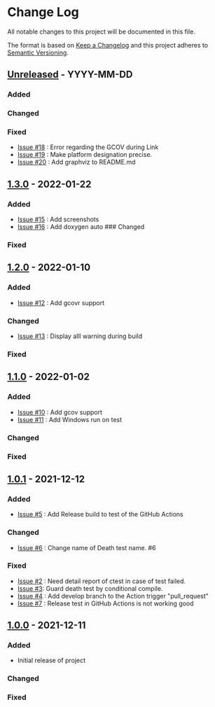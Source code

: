 # Change Log
All notable changes to this project will be documented in this file.

The format is based on [Keep a Changelog](http://keepachangelog.com/)
and this project adheres to [Semantic Versioning](http://semver.org/).

## [Unreleased] - YYYY-MM-DD
### Added
### Changed
### Fixed
- [Issue #18](https://github.com/suikan4github/template_library/issues/18) :  Error regarding the GCOV during Link 
- [Issue #19](https://github.com/suikan4github/template_library/issues/19) :   Make platform designation precise. 
- [Issue #20](https://github.com/suikan4github/template_library/issues/20) :  Add graphviz to README.md

## [1.3.0] - 2022-01-22
### Added
- [Issue #15](https://github.com/suikan4github/template_library/issues/15) : Add screenshots
- [Issue #16](https://github.com/suikan4github/template_library/issues/16) : Add doxygen auto ### Changed
### Fixed

## [1.2.0] - 2022-01-10
### Added
- [Issue #12](https://github.com/suikan4github/template_library/issues/12) : Add gcovr support 
### Changed
- [Issue #13](https://github.com/suikan4github/template_library/issues/13) : Display alll warning during build
### Fixed

## [1.1.0] - 2022-01-02
### Added
- [Issue #10](https://github.com/suikan4github/template_library/issues/10) : Add gcov support 
- [Issue #11](https://github.com/suikan4github/template_library/issues/11) : Add Windows run on test 
### Changed
### Fixed

## [1.0.1] - 2021-12-12
### Added
- [Issue #5](https://github.com/suikan4github/template_library/issues/5) : Add Release build to test of the GitHub Actions 
### Changed
- [Issue #6](https://github.com/suikan4github/template_library/issues/6) : Change name of Death test name. #6 
### Fixed
- [Issue #2](https://github.com/suikan4github/template_library/issues/2) : Need detail report of ctest in case of test failed.
- [Issue #3](https://github.com/suikan4github/template_library/issues/3):  Guard death test by conditional compile. 
- [Issue #4](https://github.com/suikan4github/template_library/issues/4) :  Add develop branch to the Action trigger "pull_request" 
- [Issue #7](https://github.com/suikan4github/template_library/issues/7) : Release test in GitHub Actions is not working good 

## [1.0.0] - 2021-12-11
### Added
- Initial release of project
### Changed
### Fixed


[Unreleased]: https://github.com/suikan4github/template_library/compare/v1.3.0...develop
[1.3.0]: https://github.com/suikan4github/template_library/compare/v1.2.0...v1.3.0
[1.2.0]: https://github.com/suikan4github/template_library/compare/v1.1.0...v1.2.0
[1.1.0]: https://github.com/suikan4github/template_library/compare/v1.0.1...v1.1.0
[1.0.1]: https://github.com/suikan4github/template_library/compare/v1.0.0...v1.0.1
[1.0.0]: https://github.com/suikan4github/template_library/compare/v0.0.0...v1.0.0
